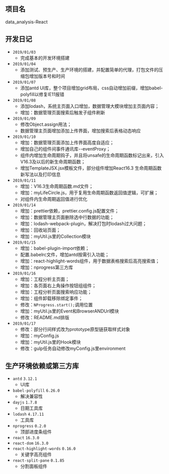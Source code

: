 ## 项目名
data_analysis-React

## 开发日记
- `2019/01/03`
    - 完成基本的开发环境搭建
- `2019/01/04`
    - 添加测试、预生产、生产环境的搭建，并配置简单的代理，打包文件的压缩包增加版本号和时间
- `2019/01/07`
    - 添加antd UI库，整个项目增加grid布局，css自动增加前缀，增加babel-polyfill以修复IE11报错
- `2019/01/08`
    - 添加lodash，系统主页面入口增加，数据管理大模块增加主页面内容；
    - 增加：数据管理页面搜索后触发子组件刷新
- `2019/01/09`
    - 修改Object.assign用法；
    - 数据管理主页面增加添加上传界面，增加搜索后表格动态响应
- `2019/01/10`
    - 增加：数据管理页面添加上传界面高度自适应；
    - 增加自己的组件间事件通讯库--eventProxy；
    - 组件内增加生命周期钩子，并且将unsafe的生命周期函数标记出来，引入V16.3及以后的新生命周期函数；
    - 增加TemplateJSX.jsx模板文件，部分组件增加React16.3 生命周期函数新写法以及打印信息
- `2019/01/11`
    - 增加：V16.3生命周期函数.md文件；
    - 增加：myLifeCircle.js，用于复用生命周期函数返回值逻辑，可扩展；
    - 对组件内生命周期返回值进行优化
- `2019/01/14`
    - 增加：prettier依赖，prettier.config.js配置文件；
    - 增加：数据管理主页面删除选中行数据的功能；
    - 增加：lodash-webpack-plugin，解决打包时lodash过大问题；
    - 增加：回收站页面；
    - 增加：myUtil.js里的Collection模块
- `2019/01/15`
    - 增加：babel-plugin-import依赖；
    - 配置.babelrc文件，增加antd按需引入功能；
    - 增加：react-highlight-words组件，用于数据表格搜索后高亮搜索值；
    - 增加：nprogress第三方库
- `2019/01/16`
    - 增加：工程分析主页面；
    - 增加：各页面右上角操作按钮组组件；
    - 增加：工程分析页面搜索响应功能；
    - 增加：组件卸载移除绑定事件；
    - 修改：`NProgress.start();`调用位置
    - 增加：myUtil.js里的Event和BrowserANDUrl模块
    - 修改：README.md排版
- `2019/01/17`
  - 修改：部分行间样式改为prototype原型链获取样式对象
  - 增加：myConfig.js
  - 增加：myUtil.js里的Hook模块
  - 修改：gulp任务自动修改myConfig.js里environment

## 生产环境依赖或第三方库
- `antd` `3.12.1`
    - UI库
- `babel-polyfill` `6.26.0`
    - 解决兼容性
- `dayjs` `1.7.8`
    - 日期工具库
- `lodash` `4.17.11`
    - 工具库
- `nprogress` `0.2.0`
    - 顶部进度条组件
- `react` `16.3.0`
- `react-dom` `16.3.0`
- `react-highlight-words` `0.16.0`
    - 关键字高亮组件
- `react-split-pane` `0.1.85`
    - 分割面板组件